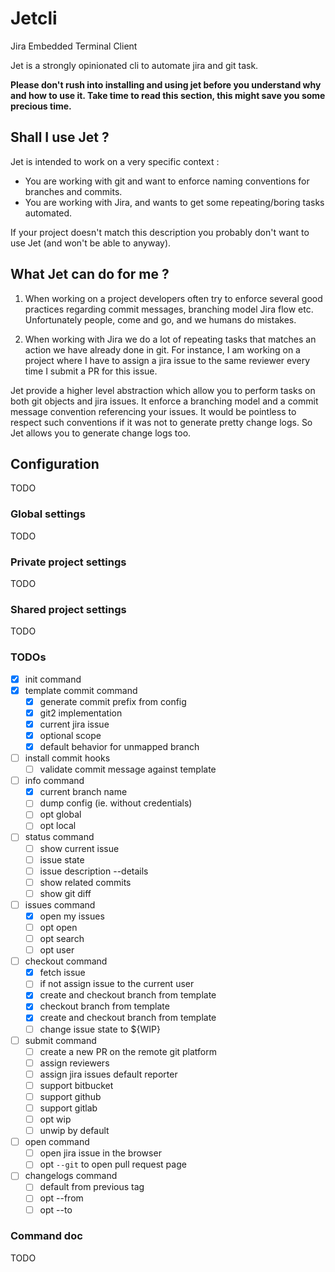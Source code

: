 # Jetcli
Jira Embedded Terminal Client

Jet is a strongly opinionated cli to automate jira and git task.

**Please don't rush into installing and using jet before you understand why and how to use it. Take time to read this 
section, this might save you some precious time.** 

## Shall I use Jet ? 

Jet is intended to work on a very specific context : 
- You are working with git and want to enforce naming conventions for branches and commits.
- You are working with Jira, and wants to get some repeating/boring tasks automated.

If your project doesn't match this description you probably don't want to use Jet (and won't be able to anyway). 

## What Jet can do for me ? 

1. When working on a project developers often try to enforce several good practices regarding commit messages, 
branching model Jira flow etc. Unfortunately people, come and go, and we humans do mistakes.

2. When working with Jira we do a lot of repeating tasks that matches an action we have already done in git. For
instance, I am working on a project where I have to assign a jira issue to the same reviewer every time I submit a PR
for this issue. 

Jet provide a higher level abstraction which allow you to perform tasks on both git objects and jira issues. 
It enforce a branching model and a commit message convention referencing your issues.
It would be pointless to respect such conventions if it was not to generate pretty change logs. So Jet allows you to 
generate change logs too.


## Configuration
TODO
### Global settings
TODO
### Private project settings
TODO
### Shared project settings
TODO

### TODOs

- [x] init command
- [x] template commit command
    - [x] generate commit prefix from config
    - [x] git2 implementation
    - [x] current jira issue
    - [x] optional scope
    - [x] default behavior for unmapped branch
- [ ] install commit hooks
    - [ ] validate commit message against template
- [ ] info command
    - [x] current branch name
    - [ ] dump config (ie. without credentials)
    - [ ] opt global
    - [ ] opt local
- [ ] status command
    - [ ] show current issue
    - [ ] issue state
    - [ ] issue description --details
    - [ ] show related commits
    - [ ] show git diff
- [ ] issues command
    - [x] open my issues
    - [ ] opt open
    - [ ] opt search
    - [ ] opt user
- [ ] checkout command
    - [x] fetch issue
    - [ ] if not assign issue to the current user 
    - [x] create and checkout branch from template
    - [x] checkout branch from template
    - [x] create and checkout branch from template
    - [ ] change issue state to ${WIP}
- [ ] submit command
    - [ ] create a new PR on the remote git platform
    - [ ] assign reviewers
    - [ ] assign jira issues default reporter
    - [ ] support bitbucket
    - [ ] support github
    - [ ] support gitlab
    - [ ] opt wip
    - [ ] unwip by default
- [ ] open command 
    - [ ] open jira issue in the browser
    - [ ] opt `--git` to open pull request page
- [ ] changelogs command
    - [ ] default from previous tag
    - [ ] opt --from 
    - [ ] opt --to  

### Command doc
TODO
